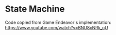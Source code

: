 # State Machine
Code copied from Game Endeavor's implementation: https://www.youtube.com/watch?v=BNU8xNRk_oU
